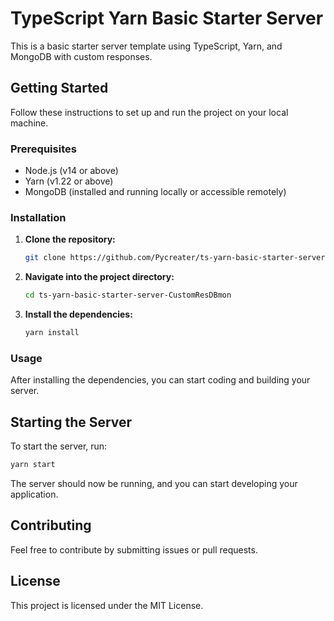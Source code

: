 
# TypeScript Yarn Basic Starter Server

This is a basic starter server template using TypeScript, Yarn, and MongoDB with custom responses.

## Getting Started

Follow these instructions to set up and run the project on your local machine.

### Prerequisites

- Node.js (v14 or above)
- Yarn (v1.22 or above)
- MongoDB (installed and running locally or accessible remotely)

### Installation

1. **Clone the repository:**

   ```bash
   git clone https://github.com/Pycreater/ts-yarn-basic-starter-server-CustomResDBmon.git
   ```

2. **Navigate into the project directory:**

   ```bash
   cd ts-yarn-basic-starter-server-CustomResDBmon
   ```

3. **Install the dependencies:**

   ```bash
   yarn install
   ```

### Usage

After installing the dependencies, you can start coding and building your server.

## Starting the Server

To start the server, run:

```bash
yarn start
```

The server should now be running, and you can start developing your application.

## Contributing

Feel free to contribute by submitting issues or pull requests.

## License

This project is licensed under the MIT License.

